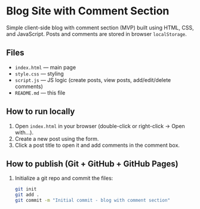 # Blog Site with Comment Section

Simple client-side blog with comment section (MVP) built using HTML, CSS, and JavaScript.
Posts and comments are stored in browser `localStorage`.

## Files
- `index.html` — main page
- `style.css` — styling
- `script.js` — JS logic (create posts, view posts, add/edit/delete comments)
- `README.md` — this file

## How to run locally
1. Open `index.html` in your browser (double-click or right-click → Open with...).
2. Create a new post using the form.
3. Click a post title to open it and add comments in the comment box.

## How to publish (Git + GitHub + GitHub Pages)
1. Initialize a git repo and commit the files:
   ```bash
   git init
   git add .
   git commit -m "Initial commit - blog with comment section"
   
